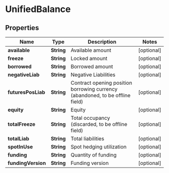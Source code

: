 

# UnifiedBalance

## Properties

Name | Type | Description | Notes
------------ | ------------- | ------------- | -------------
**available** | **String** | Available amount |  [optional]
**freeze** | **String** | Locked amount |  [optional]
**borrowed** | **String** | Borrowed amount |  [optional]
**negativeLiab** | **String** | Negative Liabilities |  [optional]
**futuresPosLiab** | **String** | Contract opening position borrowing currency (abandoned, to be offline field) |  [optional]
**equity** | **String** | Equity |  [optional]
**totalFreeze** | **String** | Total occupancy (discarded, to be offline field) |  [optional]
**totalLiab** | **String** | Total liabilities |  [optional]
**spotInUse** | **String** | Spot hedging utilization |  [optional]
**funding** | **String** | Quantity of funding |  [optional]
**fundingVersion** | **String** | Funding version |  [optional]



